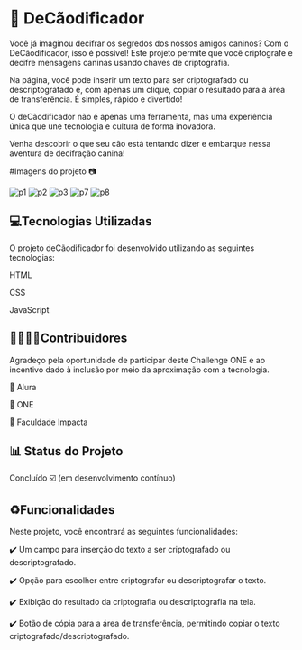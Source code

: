 # 🐶 DeCãodificador

Você já imaginou decifrar os segredos dos nossos amigos caninos? Com o DeCãodificador, isso é possível! Este projeto permite que você criptografe e decifre mensagens caninas usando chaves de criptografia.

Na página, você pode inserir um texto para ser criptografado ou descriptografado e, com apenas um clique, copiar o resultado para a área de transferência. É simples, rápido e divertido!

O deCãodificador não é apenas uma ferramenta, mas uma experiência única que une tecnologia e cultura de forma inovadora.

Venha descobrir o que seu cão está tentando dizer e embarque nessa aventura de decifração canina!

#Imagens do projeto 📷

![p1](https://github.com/user-attachments/assets/ec39b885-4667-436d-b0ea-eea3af934400)
![p2](https://github.com/user-attachments/assets/cfba8e75-96f1-482c-a474-624a9c356b56)
![p3](https://github.com/user-attachments/assets/49097393-60ee-43c0-b9be-e3c445aafc98)
![p7](https://github.com/user-attachments/assets/9eadf2cb-15e1-4cb0-8338-6d0a052db779)
![p8](https://github.com/user-attachments/assets/062ae56e-3433-41a4-9a7d-ce05ef34b7f9)

## 💻Tecnologias Utilizadas 

O projeto deCãodificador foi desenvolvido utilizando as seguintes tecnologias:

HTML

CSS

JavaScript

## 🫱🏽‍🫲🏽Contribuidores

Agradeço pela oportunidade de participar deste Challenge ONE e ao incentivo dado à inclusão por meio da aproximação com a tecnologia.

🔹 Alura

🔹 ONE

🔹 Faculdade Impacta

## 📊 Status do Projeto
Concluído ☑️ (em desenvolvimento contínuo)
## ♻️Funcionalidades

Neste projeto, você encontrará as seguintes funcionalidades:

✔️ Um campo para inserção do texto a ser criptografado ou descriptografado.

✔️ Opção para escolher entre criptografar ou descriptografar o texto.

✔️ Exibição do resultado da criptografia ou descriptografia na tela.

✔️ Botão de cópia para a área de transferência, permitindo copiar o texto criptografado/descriptografado.

